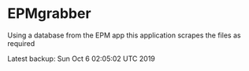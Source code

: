 # EPMgrabber
Using a database from the EPM app this application scrapes the files as required


Latest backup: Sun Oct 6 02:05:02 UTC 2019
